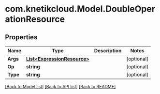 # com.knetikcloud.Model.DoubleOperationResource
## Properties

Name | Type | Description | Notes
------------ | ------------- | ------------- | -------------
**Args** | [**List&lt;ExpressionResource&gt;**](ExpressionResource.md) |  | [optional] 
**Op** | **string** |  | [optional] 
**Type** | **string** |  | [optional] 

[[Back to Model list]](../README.md#documentation-for-models) [[Back to API list]](../README.md#documentation-for-api-endpoints) [[Back to README]](../README.md)

